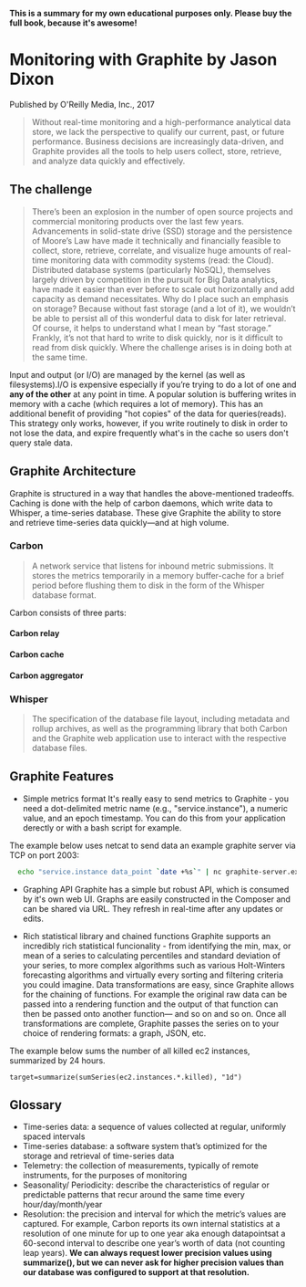 
**This is a summary for my own educational purposes only. Please buy the full book, because it's awesome!**

# Monitoring with Graphite by Jason Dixon
Published by O'Reilly Media, Inc., 2017 

> Without real-time monitoring and a high-performance analytical data store, we lack the perspective to qualify our current, past, or future performance. Business decisions are increasingly data-driven, and Graphite provides all the tools to help users collect, store, retrieve, and analyze data quickly and effectively.

## The challenge

> There’s been an explosion in the number of open source projects and commercial monitoring products over the last few years. Advancements in solid-state drive (SSD) storage and the persistence of Moore’s Law have made it technically and financially feasible to collect, store, retrieve, correlate, and visualize huge amounts of real-time monitoring data with commodity systems (read: the Cloud). Distributed database systems (particularly NoSQL), themselves largely driven by competition in the pursuit for Big Data analytics, have made it easier than ever before to scale out horizontally and add capacity as demand necessitates. Why do I place such an emphasis on storage? Because without fast storage (and a lot of it), we wouldn’t be able to persist all of this wonderful data to disk for later retrieval. Of course, it helps to understand what I mean by “fast storage.” Frankly, it’s not that hard to write to disk quickly, nor is it difficult to read from disk quickly. Where the challenge arises is in doing both at the same time.

Input and output (or I/O) are managed by the kernel (as well as filesystems).I/O is expensive especially if you’re trying to do a lot of one and **any of the other** at any point in time. A popular solution is buffering writes in memory with a cache (which requires a lot of memory). This has an additional benefit of providing "hot copies" of the data for queries(reads). This strategy only works, however, if you write routinely to disk in order to not lose the data, and expire frequently what's in the cache so users don't query stale data. 

## Graphite Architecture

Graphite is structured in a way that handles the above-mentioned tradeoffs. Caching is done with the help of carbon daemons, which write data to Whisper, a time-series database. These give Graphite the ability to store and retrieve time-series data quickly—and at high volume. 

### Carbon
> A network service that listens for inbound metric submissions. It stores the metrics temporarily in a memory buffer-cache for a brief period before flushing them to disk in the form of the Whisper database format.

Carbon consists of three parts:

#### Carbon relay
#### Carbon cache
#### Carbon aggregator

### Whisper
>The specification of the database file layout, including metadata and rollup archives, as well as the programming library that both Carbon and the Graphite web application use to interact with the respective database files.

## Graphite Features

* Simple metrics format
It's really easy to send metrics to Graphite - you need a dot-delimited metric name (e.g., "service.instance"), a numeric value, and an epoch timestamp. You can do this from your application derectly or with a bash script for example. 

The example below uses netcat to send data an example graphite server via TCP on port 2003:

```bash
  echo "service.instance data_point `date +%s`" | nc graphite-server.example.com 2003
```

* Graphing API
Graphite has a simple but robust API, which is consumed by it's own web UI. Graphs are easily constructed in the Composer and can be shared via URL. They refresh in real-time after any updates or edits.

* Rich statistical library and chained functions
Graphite supports an incredibly rich statistical funcionality - from identifying the min, max, or mean of a series to calculating percentiles and standard deviation of your series, to more complex algorithms such as various Holt-Winters forecasting algorithms and virtually every sorting and filtering criteria you could imagine. Data transformations are easy, since Graphite allows for the chaining of functions. For example the original raw data can be passed into a rendering function and the output of that function can then be passed onto another function— and so on and so on. Once all transformations are complete, Graphite passes the series on to your choice of rendering formats: a graph, JSON, etc.

The example below sums the number of all killed ec2 instances, summarized by 24 hours.

```
target=summarize(sumSeries(ec2.instances.*.killed), "1d")
```

## Glossary 

* Time-series data: a sequence of values collected at regular, uniformly spaced intervals
* Time-series database: a software system that’s optimized for the storage and retrieval of time-series data
* Telemetry: the collection of measurements, typically of remote instruments, for the purposes of monitoring
* Seasonality/ Periodicity: describe the characteristics of regular or predictable patterns that recur around the same time every hour/day/month/year
* Resolution: the precision and interval for which the metric’s values are captured. For example, Carbon reports its own internal statistics at a resolution of one minute for up to one year aka enough datapointsat a 60-second interval to describe one year’s worth of data (not counting leap years). **We can always request lower precision values using summarize(), but we can never ask for higher precision values than our database was configured to support at that resolution.**
